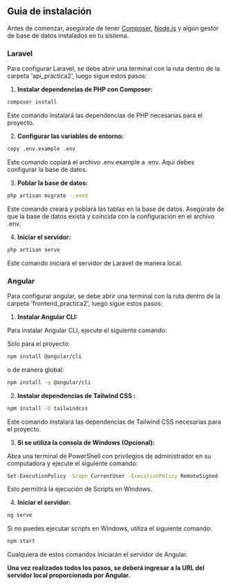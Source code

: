 ## Guia de instalación

Antes de comenzar, asegúrate de tener [Composer](https://getcomposer.org/), [Node.js](https://nodejs.org/en) y algún gestor de base de datos instalados en tu sistema.

### Laravel

Para configurar Laravel, se debe abrir una terminal con la ruta dentro de la carpeta 'api_practica2', luego sigue estos pasos:

1. **Instalar dependencias de PHP con Composer:**

```bash
composer install
```

Este comando instalará las dependencias de PHP necesarias para el proyecto.

2. **Configurar las variables de entorno:**

```bash
copy .env.example .env
```

Este comando copiará el archivo .env.example a .env. Aquí debes configurar la base de datos.

3. **Poblar la base de datos:**

```bash
php artisan migrate --seed
```

Este comando creará y poblará las tablas en la base de datos. Asegúrate de que la base de datos exista y coincida con la configuración en el archivo .env.

4. **Iniciar el servidor:**

```bash
php artisan serve
```

Este comando iniciará el servidor de Laravel de manera local.

### Angular

Para configurar angular, se debe abrir una terminal con la ruta dentro de la carpeta 'frontend_practica2', luego sigue estos pasos:

1. **Instalar Angular CLI:**

Para instalar Angular CLI, ejecute el siguiente comando:

Solo para el proyecto:

```bash
npm install @angular/cli
```

o de manera global:

```bash
npm install -g @angular/cli
```
2. **Instalar dependencias de Tailwind CSS :**

```bash
npm install -D tailwindcss
```

Este comando instalará las dependencias de Tailwind CSS necesarias para el proyecto.


3. **Si se utiliza la consola de Windows (Opcional):**

Abra una terminal de PowerShell con privilegios de administrador en su computadora y ejecute el siguiente comando:

```bash
Set-ExecutionPolicy -Scope CurrentUser -ExecutionPolicy RemoteSigned
```

Esto permitirá la ejecución de Scripts en Windows.

4. **Iniciar el servidor:**

```bash
ng serve
```

Si no puedes ejecutar scripts en Windows, utiliza el siguiente comando:

```bash
npm start
```

Cualquiera de estos comandos iniciarán el servidor de Angular.

**Una vez realizados todos los pasos, se deberá ingresar a la URL del servidor local proporcionada por Angular.**